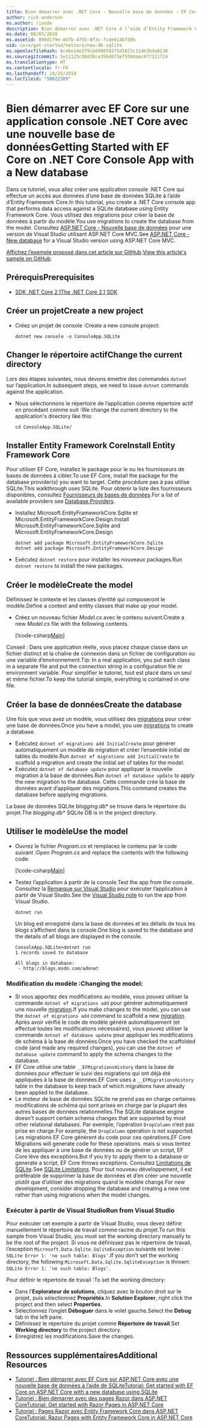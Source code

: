 ```yaml
---
title: Bien démarrer avec .NET Core - Nouvelle base de données - EF Core
author: rick-anderson
ms.author: riande
description: Bien démarrer avec .NET Core à l’aide d’Entity Framework Core
ms.date: 08/03/2018
ms.assetid: 099d179e-dd7b-4755-8f3c-fcde914bf50b
uid: core/get-started/netcore/new-db-sqlite
ms.openlocfilehash: 6cebe14e179cb6998592f5d3823c114b3bda0138
ms.sourcegitcommit: 5e11125c9b838ce356d673ef5504aec477321724
ms.translationtype: HT
ms.contentlocale: fr-FR
ms.lasthandoff: 10/25/2018
ms.locfileid: "50022309"
---
```

# <a name="getting-started-with-ef-core-on-net-core-console-app-with-a-new-database"></a><span data-ttu-id="0aae5-103">Bien démarrer avec EF Core sur une application console .NET Core avec une nouvelle base de données</span><span class="sxs-lookup"><span data-stu-id="0aae5-103">Getting Started with EF Core on .NET Core Console App with a New database</span></span>

<span data-ttu-id="0aae5-104">Dans ce tutoriel, vous allez créer une application console .NET Core qui effectue un accès aux données d’une base de données SQLite à l’aide d’Entity Framework Core.</span><span class="sxs-lookup"><span data-stu-id="0aae5-104">In this tutorial, you create a .NET Core console app that performs data access against a SQLite database using Entity Framework Core.</span></span> <span data-ttu-id="0aae5-105">Vous utilisez des migrations pour créer la base de données à partir du modèle.</span><span class="sxs-lookup"><span data-stu-id="0aae5-105">You use migrations to create the database from the model.</span></span> <span data-ttu-id="0aae5-106">Consultez [ASP.NET Core - Nouvelle base de données](xref:core/get-started/aspnetcore/new-db) pour une version de Visual Studio utilisant ASP.NET Core MVC.</span><span class="sxs-lookup"><span data-stu-id="0aae5-106">See [ASP.NET Core - New database](xref:core/get-started/aspnetcore/new-db) for a Visual Studio version using ASP.NET Core MVC.</span></span>

<span data-ttu-id="0aae5-107">[Affichez l’exemple proposé dans cet article sur GitHub](https://github.com/aspnet/EntityFramework.Docs/tree/master/samples/core/GetStarted/NetCore/ConsoleApp.SQLite).</span><span class="sxs-lookup"><span data-stu-id="0aae5-107">[View this article's sample on GitHub](https://github.com/aspnet/EntityFramework.Docs/tree/master/samples/core/GetStarted/NetCore/ConsoleApp.SQLite).</span></span>

## <a name="prerequisites"></a><span data-ttu-id="0aae5-108">Prérequis</span><span class="sxs-lookup"><span data-stu-id="0aae5-108">Prerequisites</span></span>

* [<span data-ttu-id="0aae5-109">SDK .NET Core 2.1</span><span class="sxs-lookup"><span data-stu-id="0aae5-109">The .NET Core 2.1 SDK</span></span>](https://www.microsoft.com/net/core)

## <a name="create-a-new-project"></a><span data-ttu-id="0aae5-110">Créer un projet</span><span class="sxs-lookup"><span data-stu-id="0aae5-110">Create a new project</span></span>

* <span data-ttu-id="0aae5-111">Créez un projet de console :</span><span class="sxs-lookup"><span data-stu-id="0aae5-111">Create a new console project:</span></span>

  ``` Console
  dotnet new console -o ConsoleApp.SQLite
  ```
## <a name="change-the-current-directory"></a><span data-ttu-id="0aae5-112">Changer le répertoire actif</span><span class="sxs-lookup"><span data-stu-id="0aae5-112">Change the current directory</span></span>

<span data-ttu-id="0aae5-113">Lors des étapes suivantes, nous devons émettre des commandes `dotnet` sur l’application.</span><span class="sxs-lookup"><span data-stu-id="0aae5-113">In subsequent steps, we need to issue `dotnet` commands against the application.</span></span>

* <span data-ttu-id="0aae5-114">Nous sélectionnons le répertoire de l’application comme répertoire actif en procédant comme suit :</span><span class="sxs-lookup"><span data-stu-id="0aae5-114">We change the current directory to the application's directory like this:</span></span>

  ``` Console
  cd ConsoleApp.SQLite/
  ```
## <a name="install-entity-framework-core"></a><span data-ttu-id="0aae5-115">Installer Entity Framework Core</span><span class="sxs-lookup"><span data-stu-id="0aae5-115">Install Entity Framework Core</span></span>

<span data-ttu-id="0aae5-116">Pour utiliser EF Core, installez le package pour le ou les fournisseurs de bases de données à cibler.</span><span class="sxs-lookup"><span data-stu-id="0aae5-116">To use EF Core, install the package for the database provider(s) you want to target.</span></span> <span data-ttu-id="0aae5-117">Cette procédure pas à pas utilise SQLite.</span><span class="sxs-lookup"><span data-stu-id="0aae5-117">This walkthrough uses SQLite.</span></span> <span data-ttu-id="0aae5-118">Pour obtenir la liste des fournisseurs disponibles, consultez [Fournisseurs de bases de données](../../providers/index.md).</span><span class="sxs-lookup"><span data-stu-id="0aae5-118">For a list of available providers see [Database Providers](../../providers/index.md).</span></span>

* <span data-ttu-id="0aae5-119">Installez Microsoft.EntityFrameworkCore.Sqlite et Microsoft.EntityFrameworkCore.Design.</span><span class="sxs-lookup"><span data-stu-id="0aae5-119">Install Microsoft.EntityFrameworkCore.Sqlite and Microsoft.EntityFrameworkCore.Design</span></span>

  ```Console
  dotnet add package Microsoft.EntityFrameworkCore.Sqlite
  dotnet add package Microsoft.EntityFrameworkCore.Design
  ```

* <span data-ttu-id="0aae5-120">Exécutez `dotnet restore` pour installer les nouveaux packages.</span><span class="sxs-lookup"><span data-stu-id="0aae5-120">Run `dotnet restore` to install the new packages.</span></span>

## <a name="create-the-model"></a><span data-ttu-id="0aae5-121">Créer le modèle</span><span class="sxs-lookup"><span data-stu-id="0aae5-121">Create the model</span></span>

<span data-ttu-id="0aae5-122">Définissez le contexte et les classes d’entité qui composeront le modèle.</span><span class="sxs-lookup"><span data-stu-id="0aae5-122">Define a context and entity classes that make up your model.</span></span>

* <span data-ttu-id="0aae5-123">Créez un nouveau fichier *Model.cs* avec le contenu suivant.</span><span class="sxs-lookup"><span data-stu-id="0aae5-123">Create a new *Model.cs* file with the following contents.</span></span>

  [!code-csharp[Main](../../../../samples/core/GetStarted/NetCore/ConsoleApp.SQLite/Model.cs)]

<span data-ttu-id="0aae5-124">Conseil : Dans une application réelle, vous placez chaque classe dans un fichier distinct et la chaîne de connexion dans un fichier de configuration ou une variable d’environnement.</span><span class="sxs-lookup"><span data-stu-id="0aae5-124">Tip: In a real application, you put each class in a separate file and put the connection string in a configuration file or environment variable.</span></span> <span data-ttu-id="0aae5-125">Pour simplifier le tutoriel, tout est placé dans un seul et même fichier.</span><span class="sxs-lookup"><span data-stu-id="0aae5-125">To keep the tutorial simple, everything is contained in one file.</span></span>

## <a name="create-the-database"></a><span data-ttu-id="0aae5-126">Créer la base de données</span><span class="sxs-lookup"><span data-stu-id="0aae5-126">Create the database</span></span>

<span data-ttu-id="0aae5-127">Une fois que vous avez un modèle, vous utilisez des [migrations](xref:core/managing-schemas/migrations/index) pour créer une base de données.</span><span class="sxs-lookup"><span data-stu-id="0aae5-127">Once you have a model, you use [migrations](xref:core/managing-schemas/migrations/index) to create a database.</span></span>

* <span data-ttu-id="0aae5-128">Exécutez `dotnet ef migrations add InitialCreate` pour générer automatiquement un modèle de migration et créer l’ensemble initial de tables du modèle.</span><span class="sxs-lookup"><span data-stu-id="0aae5-128">Run `dotnet ef migrations add InitialCreate` to scaffold a migration and create the initial set of tables for the model.</span></span>
* <span data-ttu-id="0aae5-129">Exécutez `dotnet ef database update` pour appliquer la nouvelle migration à la base de données.</span><span class="sxs-lookup"><span data-stu-id="0aae5-129">Run `dotnet ef database update` to apply the new migration to the database.</span></span> <span data-ttu-id="0aae5-130">Cette commande crée la base de données avant d’appliquer des migrations.</span><span class="sxs-lookup"><span data-stu-id="0aae5-130">This command creates the database before applying migrations.</span></span>

<span data-ttu-id="0aae5-131">La base de données SQLite *blogging.db*\* se trouve dans le répertoire du projet.</span><span class="sxs-lookup"><span data-stu-id="0aae5-131">The *blogging.db*\* SQLite DB is in the project directory.</span></span>

## <a name="use-the-model"></a><span data-ttu-id="0aae5-132">Utiliser le modèle</span><span class="sxs-lookup"><span data-stu-id="0aae5-132">Use the model</span></span>

* <span data-ttu-id="0aae5-133">Ouvrez le fichier *Program.cs* et remplacez le contenu par le code suivant :</span><span class="sxs-lookup"><span data-stu-id="0aae5-133">Open *Program.cs* and replace the contents with the following code:</span></span>

  [!code-csharp[Main](../../../../samples/core/GetStarted/NetCore/ConsoleApp.SQLite/Program.cs)]

* <span data-ttu-id="0aae5-134">Testez l’application à partir de la console.</span><span class="sxs-lookup"><span data-stu-id="0aae5-134">Test the app from the console.</span></span> <span data-ttu-id="0aae5-135">Consultez la [Remarque sur Visual Studio](#vs) pour exécuter l’application à partir de Visual Studio.</span><span class="sxs-lookup"><span data-stu-id="0aae5-135">See the [Visual Studio note](#vs) to run the app from Visual Studio.</span></span>

  `dotnet run`

  <span data-ttu-id="0aae5-136">Un blog est enregistré dans la base de données et les détails de tous les blogs s’affichent dans la console.</span><span class="sxs-lookup"><span data-stu-id="0aae5-136">One blog is saved to the database and the details of all blogs are displayed in the console.</span></span>

  ```Console
  ConsoleApp.SQLite>dotnet run
  1 records saved to database

  All blogs in database:
   - http://blogs.msdn.com/adonet
  ```

### <a name="changing-the-model"></a><span data-ttu-id="0aae5-137">Modification du modèle :</span><span class="sxs-lookup"><span data-stu-id="0aae5-137">Changing the model:</span></span>

- <span data-ttu-id="0aae5-138">Si vous apportez des modifications au modèle, vous pouvez utiliser la commande `dotnet ef migrations add` pour générer automatiquement une nouvelle [migration](xref:core/managing-schemas/migrations/index).</span><span class="sxs-lookup"><span data-stu-id="0aae5-138">If you make changes to the model, you can use the `dotnet ef migrations add` command to scaffold a new [migration](xref:core/managing-schemas/migrations/index).</span></span> <span data-ttu-id="0aae5-139">Après avoir vérifié le code de modèle généré automatiquement (et effectué toutes les modifications nécessaires), vous pouvez utiliser la commande `dotnet ef database update` pour appliquer les modifications de schéma à la base de données.</span><span class="sxs-lookup"><span data-stu-id="0aae5-139">Once you have checked the scaffolded code (and made any required changes), you can use the `dotnet ef database update` command to apply the schema changes to the database.</span></span>
- <span data-ttu-id="0aae5-140">EF Core utilise une table `__EFMigrationsHistory` dans la base de données pour effectuer le suivi des migrations qui ont déjà été appliquées à la base de données.</span><span class="sxs-lookup"><span data-stu-id="0aae5-140">EF Core uses a `__EFMigrationsHistory` table in the database to keep track of which migrations have already been applied to the database.</span></span>
- <span data-ttu-id="0aae5-141">Le moteur de base de données SQLite ne prend pas en charge certaines modifications de schéma qui sont prises en charge par la plupart des autres bases de données relationnelles.</span><span class="sxs-lookup"><span data-stu-id="0aae5-141">The SQLite database engine doesn't support certain schema changes that are supported by most other relational databases.</span></span> <span data-ttu-id="0aae5-142">Par exemple, l’opération `DropColumn` n’est pas prise en charge.</span><span class="sxs-lookup"><span data-stu-id="0aae5-142">For example, the `DropColumn` operation is not supported.</span></span> <span data-ttu-id="0aae5-143">Les migrations EF Core génèrent du code pour ces opérations,</span><span class="sxs-lookup"><span data-stu-id="0aae5-143">EF Core Migrations will generate code for these operations.</span></span> <span data-ttu-id="0aae5-144">mais si vous tentez de les appliquer à une base de données ou de générer un script, EF Core lève des exceptions.</span><span class="sxs-lookup"><span data-stu-id="0aae5-144">But if you try to apply them to a database or generate a script, EF Core throws exceptions.</span></span> <span data-ttu-id="0aae5-145">Consultez [Limitations de SQLite](../../providers/sqlite/limitations.md).</span><span class="sxs-lookup"><span data-stu-id="0aae5-145">See [SQLite Limitations](../../providers/sqlite/limitations.md).</span></span> <span data-ttu-id="0aae5-146">Pour tout nouveau développement, il est préférable de supprimer la base de données et d’en créer une nouvelle plutôt que d’utiliser des migrations quand le modèle change.</span><span class="sxs-lookup"><span data-stu-id="0aae5-146">For new development, consider dropping the database and creating a new one rather than using migrations when the model changes.</span></span>

<a name="vs"></a>
### <a name="run-from-visual-studio"></a><span data-ttu-id="0aae5-147">Exécuter à partir de Visual Studio</span><span class="sxs-lookup"><span data-stu-id="0aae5-147">Run from Visual Studio</span></span>

<span data-ttu-id="0aae5-148">Pour exécuter cet exemple à partir de Visual Studio, vous devez définir manuellement le répertoire de travail comme racine du projet.</span><span class="sxs-lookup"><span data-stu-id="0aae5-148">To run this sample from Visual Studio, you must set the working directory manually to be the root of the project.</span></span> <span data-ttu-id="0aae5-149">Si vous ne définissez pas le répertoire de travail, l’exception `Microsoft.Data.Sqlite.SqliteException` suivante est levée : `SQLite Error 1: 'no such table: Blogs'`.</span><span class="sxs-lookup"><span data-stu-id="0aae5-149">If  you don't set the working directory, the following `Microsoft.Data.Sqlite.SqliteException` is thrown: `SQLite Error 1: 'no such table: Blogs'`.</span></span>

<span data-ttu-id="0aae5-150">Pour définir le répertoire de travail :</span><span class="sxs-lookup"><span data-stu-id="0aae5-150">To set the working directory:</span></span>

* <span data-ttu-id="0aae5-151">Dans l’**Explorateur de solutions**, cliquez avec le bouton droit sur le projet, puis sélectionnez **Propriétés**.</span><span class="sxs-lookup"><span data-stu-id="0aae5-151">In **Solution Explorer**, right click the project and then select **Properties**.</span></span>
* <span data-ttu-id="0aae5-152">Sélectionnez l’onglet **Déboguer** dans le volet gauche.</span><span class="sxs-lookup"><span data-stu-id="0aae5-152">Select the **Debug** tab in the left pane.</span></span>
* <span data-ttu-id="0aae5-153">Définissez le répertoire du projet comme **Répertoire de travail**.</span><span class="sxs-lookup"><span data-stu-id="0aae5-153">Set **Working directory** to the project directory.</span></span>
* <span data-ttu-id="0aae5-154">Enregistrez les modifications.</span><span class="sxs-lookup"><span data-stu-id="0aae5-154">Save the changes.</span></span>

## <a name="additional-resources"></a><span data-ttu-id="0aae5-155">Ressources supplémentaires</span><span class="sxs-lookup"><span data-stu-id="0aae5-155">Additional Resources</span></span>

* [<span data-ttu-id="0aae5-156">Tutoriel : Bien démarrer avec EF Core sur ASP.NET Core avec une nouvelle base de données à l’aide de SQLite</span><span class="sxs-lookup"><span data-stu-id="0aae5-156">Tutorial: Get started with EF Core on ASP.NET Core with a new database using SQLite</span></span>](xref:core/get-started/aspnetcore/new-db)
* [<span data-ttu-id="0aae5-157">Tutoriel : Bien démarrer avec des pages Razor dans ASP.NET Core</span><span class="sxs-lookup"><span data-stu-id="0aae5-157">Tutorial: Get started with Razor Pages in ASP.NET Core</span></span>](https://docs.microsoft.com/aspnet/core/tutorials/razor-pages/razor-pages-start)
* [<span data-ttu-id="0aae5-158">Tutoriel : Pages Razor avec Entity Framework Core dans ASP.NET Core</span><span class="sxs-lookup"><span data-stu-id="0aae5-158">Tutorial: Razor Pages with Entity Framework Core in ASP.NET Core</span></span>](https://docs.microsoft.com/aspnet/core/data/ef-rp/intro)
